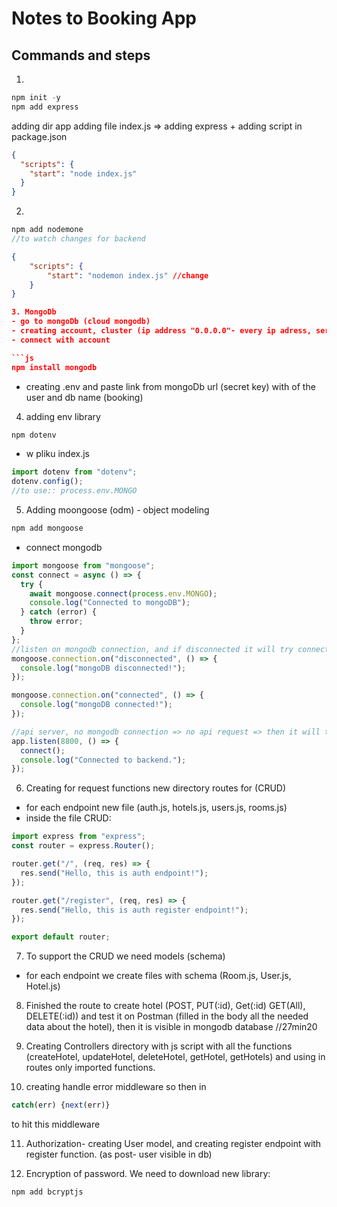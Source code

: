 # Notes to Booking App

## Commands and steps

1.

```js
npm init -y
npm add express
```

adding dir app
adding file index.js => adding express + adding script in package.json

```json
{
  "scripts": {
    "start": "node index.js"
  }
}
```

2.

```js
npm add nodemone
//to watch changes for backend
```

````json
{
    "scripts": {
        "start": "nodemon index.js" //change
    }
}

3. MongoDb
- go to mongoDb (cloud mongodb)
- creating account, cluster (ip address "0.0.0.0"- every ip adress, server adres after deploy)
- connect with account

```js
npm install mongodb
````

- creating .env and paste link from mongoDb url (secret key) with <password> of the user and db name (booking)

4. adding env library

```js
npm dotenv
```

- w pliku index.js

```js
import dotenv from "dotenv";
dotenv.config();
//to use:: process.env.MONGO
```

5. Adding moongoose (odm) - object modeling

```js
npm add mongoose
```

- connect mongodb

```js
import mongoose from "mongoose";
const connect = async () => {
  try {
    await mongoose.connect(process.env.MONGO);
    console.log("Connected to mongoDB");
  } catch (error) {
    throw error;
  }
};
//listen on mongodb connection, and if disconnected it will try connect again
mongoose.connection.on("disconnected", () => {
  console.log("mongoDB disconnected!");
});

mongoose.connection.on("connected", () => {
  console.log("mongoDB connected!");
});

//api server, no mongodb connection => no api request => then it will throw err
app.listen(8800, () => {
  connect();
  console.log("Connected to backend.");
});
```

6. Creating for request functions new directory routes for (CRUD)

- for each endpoint new file (auth.js, hotels.js, users.js, rooms.js)
- inside the file CRUD:

```js
import express from "express";
const router = express.Router();

router.get("/", (req, res) => {
  res.send("Hello, this is auth endpoint!");
});

router.get("/register", (req, res) => {
  res.send("Hello, this is auth register endpoint!");
});

export default router;
```

7. To support the CRUD we need models (schema)

- for each endpoint we create files with schema (Room.js, User.js, Hotel.js)

8. Finished the route to create hotel (POST, PUT(:id), Get(:id) GET(All), DELETE(:id)) and test it on Postman (filled in the body all the needed data about the hotel), then it is visible in mongodb database
   //27min20

9. Creating Controllers directory with js script with all the functions (createHotel, updateHotel, deleteHotel, getHotel, getHotels) and using in routes only imported functions.

10. creating handle error middleware so then in

```js
catch(err) {next(err)}
```
to hit this middleware

11. Authorization- creating User model, and creating register endpoint with register function. (as post- user visible in db)

12. Encryption of password. We need to download new library:
```js
npm add bcryptjs
```